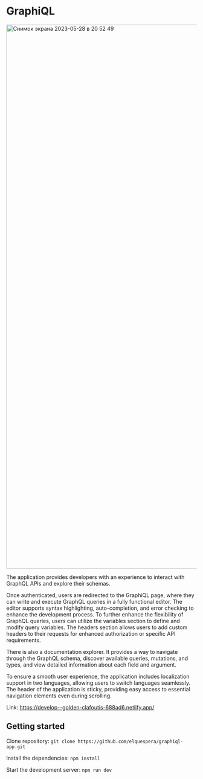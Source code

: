 # GraphiQL

<img width="1440" alt="Снимок экрана 2023-05-28 в 20 52 49" src="https://github.com/semoleg1986/graphiql-app/assets/66306538/260f1836-912c-4aaf-9f01-af8a9cace927">
 
The application provides developers with an experience to interact with GraphQL APIs and explore their schemas.

Once authenticated, users are redirected to the GraphiQL page, where they can write and execute GraphQL queries in a fully functional editor. The editor supports syntax highlighting, auto-completion, and error checking to enhance the development process. To further enhance the flexibility of GraphQL queries, users can utilize the variables section to define and modify query variables. The headers section allows users to add custom headers to their requests for enhanced authorization or specific API requirements.

There is also a documentation explorer. It provides a way to navigate through the GraphQL schema, discover available queries, mutations, and types, and view detailed information about each field and argument.

To ensure a smooth user experience, the application includes localization support in two languages, allowing users to switch languages seamlessly. The header of the application is sticky, providing easy access to essential navigation elements even during scrolling.

Link: https://develop--golden-clafoutis-688ad6.netlify.app/

## Getting started

Clone repository:
`git clone https://github.com/elquespera/graphiql-app.git`

Install the dependencies:
`npm install`

Start the development server:
`npm run dev`



